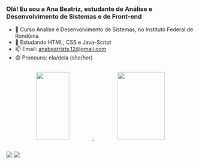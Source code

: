 ### Olá! Eu sou a Ana Beatriz, estudante de Análise e Desenvolvimento de Sistemas e de Front-end

- 🔭 Curso Analise e Desenvolvimento de Sistemas, no Instituto Federal de Rondônia 
- 🌱 Estudando HTML, CSS e Java-Script
- 📫 Email: anabeatrizts.12@gmail.com
- 😄 Pronouns: ela/dela (she/her)

##

 <div align="center">
   <a href="https://github.com/AnaBeatrizTS">
   <img width="42%" height="180em" src="https://github-readme-stats.vercel.app/api?username=AnaBeatrizTS&show_icons=false&theme=dark&include_all_commits=true&count_private=true"/>
   <img width="50%"height="180em" src="https://github-readme-stats.vercel.app/api/top-langs/?username=AnaBeatrizTS&layout=compact&langs_count=7&theme=dark"/>
 </div>
  
  ##
  
 <div> 
   <a href="https://www.instagram.com/ana.sa.12/" target="_blank"><img src="https://img.shields.io/badge/-Instagram-%23E4405F?style=for-the-badge&logo=instagram&logoColor=white" target="_blank"></a>
   <a href="https://www.linkedin.com/in/ana-beatriz-sa/" target="_blank"><img src="https://img.shields.io/badge/-LinkedIn-%230077B5?style=for-the-badge&logo=linkedin&logoColor=white" target="_blank"></a> 
 </div>
